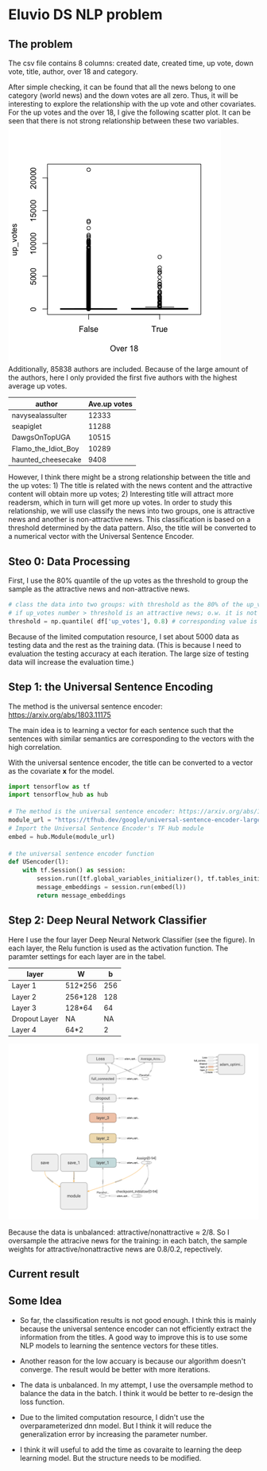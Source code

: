 # Eluvio DS NLP problem

## The problem

The csv file contains 8 columns: created date, created time, up vote, down vote, title, author, over 18 and category.

After simple checking, it can be found that all the news belong to one category (world news) and the down votes are all zero. Thus, it will be interesting to explore the relationship with the up vote and other covariates.
For the up votes and the over 18, I give the following scatter plot. It can be seen that there is not strong relationship between these two variables.
![](over_18_vs_up_votes.png)  
Additionally, 85838 authors are included. Because of the large amount of the authors, here I only provided the first five authors with the highest average up votes.  

| author           | Ave.up votes  |
| -------------    |------------- |
| navysealassulter |  12333 |
| seapiglet        | 11288     |
| DawgsOnTopUGA    |  10515      |
| Flamo_the_Idiot_Boy | 10289      |
| haunted_cheesecake | 9408      |

However, I think there might be a strong relationship between the title and the up votes: 1) The title is related with the news content and the attractive content will obtain more up votes; 2) Interesting title will attract more readersm, which in turn will get more up votes. In order to study this relationship, we will use classify the news into two groups, one is attractive news and another is non-attractive news. This classification is based on a threshold determined by the data pattern. Also, the title will be converted to a numerical vector with the Universal Sentence Encoder.

## Steo 0: Data Processing

First, I use the 80% quantile of the up votes as the threshold to group the sample as the attractive news and non-attractive news. 

```python
# class the data into two groups: with threshold as the 80% of the up_votes
# if up_votes number > threshold is an attractive news; o.w. it is not an attractive news
threshold = np.quantile( df['up_votes'], 0.8) # corresponding value is 24
```

Because of the limited computation resource, I set about 5000 data as testing data and the rest as the training data. (This is because I need to evaluation the testing accuracy at each iteration. The large size of testing data will increase the evaluation time.)

## Step 1: the Universal Sentence Encoding

The method is the universal sentence encoder: https://arxiv.org/abs/1803.11175 

The main idea is to learning a vector for each sentence such that the sentences with similar semantics are corresponding to the vectors with the high correlation.

With the universal sentence encoder, the title can be converted to a vector as the covariate **x** for the model.

```python
import tensorflow as tf
import tensorflow_hub as hub

# The method is the universal sentence encoder: https://arxiv.org/abs/1803.11175
module_url = "https://tfhub.dev/google/universal-sentence-encoder-large/3"
# Import the Universal Sentence Encoder's TF Hub module
embed = hub.Module(module_url)

# the universal sentence encoder function
def USencoder(l):
    with tf.Session() as session:
        session.run([tf.global_variables_initializer(), tf.tables_initializer()])
        message_embeddings = session.run(embed(l))
        return message_embeddings
```

## Step 2: Deep Neural Network Classifier

Here I use the four layer Deep Neural Network Classifier (see the figure). In each layer, the Relu function is used as the activation function. The paramter settings for each layer are in the tabel.

| layer          | W  | b  |
| ----|----|---|
| Layer 1 |  512*256 | 256|
| Layer 2 | 256*128 | 128|
| Layer 3 |  128*64 | 64 |
| Dropout Layer | NA | NA |
| Layer 4 | 64*2 | 2|

![](dnn.png)

Because the data is unbalanced: attractive/nonattractive $\approx$ 2/8. So I oversample the attracive news for the training: in each batch, the sample weights for attractive/nonattractive news are 0.8/0.2, repectively.

## Current result

## Some Idea

- So far, the classification results is not good enough. I think this is mainly because the universal sentence encoder can not efficiently extract the information from the titles. A good way to improve this is to use some NLP models to learning the sentence vectors for these titles.

- Another reason for the low accuary is because our algorithm doesn't converge. The result would be better with more iterations.

- The data is unbalanced. In my attempt, I use the oversample method to balance the data in the batch. I think it would be better to re-design the loss function.

- Due to the limited computation resource, I didn't use the overparameterized dnn model. But I think it will reduce the generalization error by increasing the parameter number.

- I think it will useful to add the time as covaraite to learning the deep learning model. But the structure needs to be modified.
